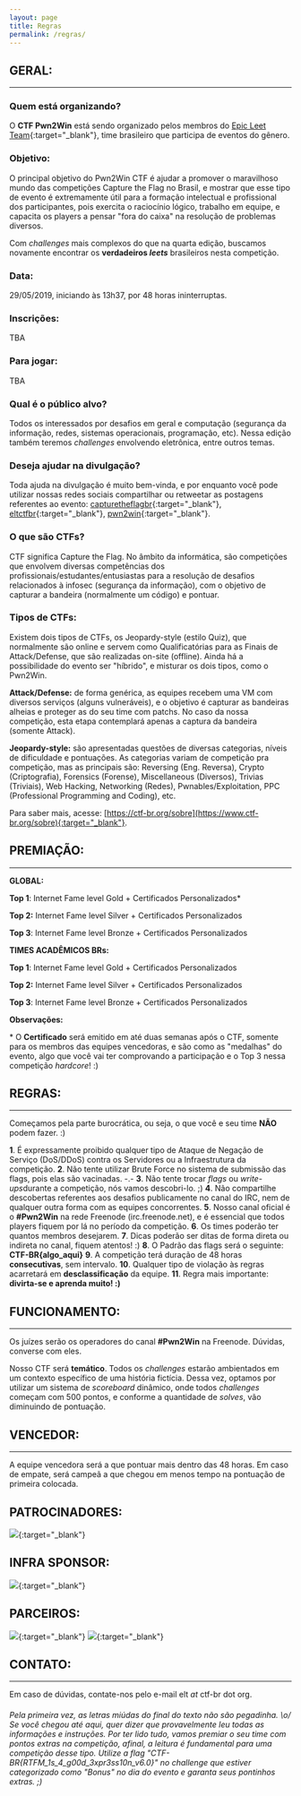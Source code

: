 ```yaml
---
layout: page
title: Regras
permalink: /regras/
---
```


## GERAL:
------

### Quem está organizando?

O **CTF Pwn2Win** está sendo organizado pelos membros do [Epic Leet Team](https://epicleet.team){:target="_blank"}, time brasileiro que participa de eventos do gênero.

### Objetivo:

O principal objetivo do Pwn2Win CTF é ajudar a promover o maravilhoso mundo das competições Capture the Flag no Brasil, e mostrar que esse tipo de evento é extremamente útil para a formação intelectual e profissional dos participantes, pois exercita o raciocínio lógico, trabalho em equipe, e capacita os players a pensar "fora do caixa" na resolução de problemas diversos.

Com *challenges* mais complexos do que na quarta edição, buscamos novamente encontrar os **verdadeiros *leets*** brasileiros nesta
competição.

### Data:

29/05/2019, iniciando às 13h37, por 48 horas ininterruptas.

### Inscrições:

TBA

### Para jogar:

TBA

### Qual é o público alvo?

Todos os interessados por desafios em geral e computação (segurança da informação, redes, sistemas operacionais, programação, etc). Nessa edição também teremos *challenges* envolvendo eletrônica, entre outros temas.

### Deseja ajudar na divulgação?

Toda ajuda na divulgação é muito bem-vinda, e por enquanto você pode utilizar nossas redes sociais compartilhar ou retweetar as postagens referentes ao evento: [capturetheflagbr](https://facebook.com/capturetheflagbr){:target="_blank"}, [eltctfbr](https://twitter.com/eltctfbr){:target="_blank"}, [pwn2win](https://twitter.com/pwn2win){:target="_blank"}.

### O que são CTFs?

CTF significa Capture the Flag. No âmbito da informática, são competições que envolvem diversas competências dos profissionais/estudantes/entusiastas para a resolução de desafios relacionados à infosec (segurança da informação), com o objetivo de capturar a bandeira (normalmente um código) e pontuar.

### Tipos de CTFs:

Existem dois tipos de CTFs, os Jeopardy-style (estilo Quiz), que normalmente são online e servem como Qualificatórias para as Finais de Attack/Defense, que são realizadas on-site (offline). Ainda há a possibilidade do evento ser "híbrido", e misturar os dois tipos, como o Pwn2Win.

**Attack/Defense:** de forma genérica, as equipes recebem uma VM com diversos serviços (alguns vulneráveis), e o objetivo é capturar as bandeiras alheias e proteger as do seu time com patchs. No caso da nossa competição, esta etapa contemplará apenas a captura da bandeira (somente Attack).

**Jeopardy-style:** são apresentadas questões de diversas categorias, níveis de dificuldade e pontuações. As categorias variam de competição pra competição, mas as principais são: Reversing (Eng. Reversa), Crypto (Criptografia), Forensics (Forense), Miscellaneous (Diversos), Trivias (Triviais), Web Hacking, Networking (Redes), Pwnables/Exploitation, PPC (Professional Programming and Coding), etc.

Para saber mais, acesse: [https://ctf-br.org/sobre](https://www.ctf-br.org/sobre){:target="_blank"}.

## PREMIAÇÃO:
----------

**GLOBAL:**

**Top 1**: Internet Fame level Gold + Certificados Personalizados\*

**Top 2:** Internet Fame level Silver + Certificados Personalizados

**Top 3**: Internet Fame level Bronze + Certificados Personalizados

**TIMES ACADÊMICOS BRs:**

**Top 1**: Internet Fame level Gold + Certificados Personalizados

**Top 2:** Internet Fame level Silver + Certificados Personalizados

**Top 3**: Internet Fame level Bronze + Certificados Personalizados

**Observações:**

 \* O **Certificado** será emitido em até duas semanas após o CTF, somente para os membros das equipes vencedoras, e são como as "medalhas" do evento, algo que você vai ter comprovando a participação e o Top 3 nessa  competição *hardcore*! :)

## REGRAS:
-------

Começamos pela parte burocrática, ou seja, o que você e seu time **NÃO**
podem fazer. :)

**1**.  É expressamente proibido qualquer tipo de Ataque de Negação de Serviço (DoS/DDoS) contra os Servidores ou a Infraestrutura da competição.
**2**.  Não tente utilizar Brute Force no sistema de submissão das flags, pois elas são vacinadas. -.-
**3**.  Não tente trocar *flags* ou *write-ups*durante a competição, nós vamos descobri-lo. ;)
**4**.  Não compartilhe descobertas referentes aos desafios publicamente no canal do IRC, nem de qualquer outra forma com as equipes concorrentes.
**5**.  Nosso canal oficial é o **#Pwn2Win** na rede Freenode (irc.freenode.net), e é essencial que todos players fiquem por lá no período da competição.
**6**.  Os times poderão ter quantos membros desejarem.
**7**.  Dicas poderão ser ditas de forma direta ou indireta no canal, fiquem atentos! :)
**8**.  O Padrão das flags será o seguinte: **CTF-BR{algo_aqui}**
**9**.  A competição terá duração de 48 horas **consecutivas**, sem intervalo.
**10**. Qualquer tipo de violação às regras acarretará em **desclassificação** da equipe.
**11**. Regra mais importante: **divirta-se e aprenda muito! :)**

## FUNCIONAMENTO:
--------------

Os juízes serão os operadores do canal **#Pwn2Win** na Freenode. Dúvidas, converse com eles.

Nosso CTF será **temático**. Todos os *challenges* estarão ambientados em um contexto específico de uma história fictícia. Dessa vez, optamos por utilizar um sistema de *scoreboard* dinâmico, onde todos *challenges* começam com 500 pontos, e conforme a quantidade de *solves*, vão diminuindo de pontuação. 

## VENCEDOR:
---------

A equipe vencedora será a que pontuar mais dentro das 48 horas. Em caso de empate, será campeã a que chegou em menos tempo na pontuação de primeira colocada.

## PATROCINADORES:

![](http://pwn2win.party/imgs/aperture_science.png){:target="_blank"}


## INFRA SPONSOR:

[![](http://pwn2win.party/imgs/gcp.png)](https://g.co/cloud/){:target="_blank"}


## PARCEIROS:

[![](https://pwn2win.party/imgs/ctfbr_logo.png)](https://ctf-br.org/){:target="_blank"}  [![](https://pwn2win.party/imgs/logoUFSCar.svg)](https://www2.ufscar.br/){:target="_blank"}


## CONTATO:
--------

Em caso de dúvidas, contate-nos pelo e-mail elt *at* ctf-br dot org.


###### Pela primeira vez, as letras miúdas do final do texto não são pegadinha. \o/ Se você chegou até aqui, quer dizer que provavelmente leu todas as informações e instruções. Por ter lido tudo, vamos premiar o seu time com pontos extras na competição, afinal, a leitura é fundamental para uma competição desse tipo. Utilize a flag "CTF-BR{RTFM_1s_4_g00d_3xpr3ss10n_v6.0}" no *challenge* que estiver categorizado como "Bonus" no dia do evento e garanta seus pontinhos extras. ;)

